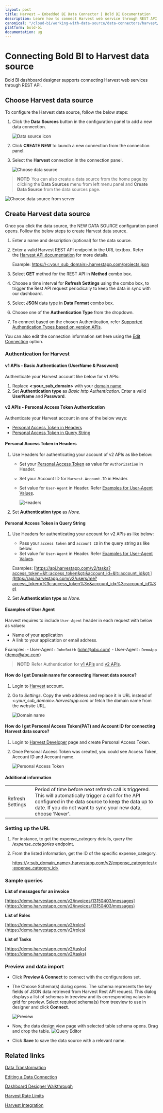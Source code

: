 ```yaml
---
layout: post
title: Harvest – Embedded BI Data Connector | Bold BI Documentation
description: Learn how to connect Harvest web service through REST API endpoint with Bold BI Embedded and create a data source.
canonical: "/cloud-bi/working-with-data-source/data-connectors/harvest/"
platform: bold-bi
documentation: ug
---
```


# Connecting Bold BI to Harvest data source
Bold BI dashboard designer supports connecting Harvest web services through REST API. 

## Choose Harvest data source
To configure the Harvest data source, follow the below steps:
1. Click the **Data Sources** button in the configuration panel to add a new data connection.

   ![Data source icon](/static/assets/embedded/working-with-datasource/data-connectors/images/common/DataSourcesIcon.png)

2. Click **CREATE NEW** to launch a new connection from the connection panel.
3. Select the **Harvest** connection in the connection panel.

   ![Choose data source](/static/assets/embedded/working-with-datasource/data-connectors/images/Harvest/ChooseDS.png)

> **NOTE:**  You can also create a data source from the home page by clicking the **Data Sources** menu from left menu panel and **Create Data Source** from the data sources page.

   ![Choose data source from server](/static/assets/embedded/working-with-datasource/data-connectors/images/Harvest/ChooseDS_Server.png)


## Create Harvest data source
Once you click the data source, the NEW DATA SOURCE configuration panel opens. Follow the below steps to create Harvest data source.
1. Enter a name and description (optional) for the data source.
2. Enter a valid Harvest REST API endpoint in the URL textbox. Refer the [Harvest API documentation](https://help.getharvest.com/api-v2/) for more details.

    Example: [https://&lt;:your_sub_domain&gt;.harvestapp.com/projects.json](https://%3c:your_sub_domain%3e.harvestapp.com/projects.json)    

3. Select **GET** method for the REST API in **Method** combo box.
5. Choose a time interval for **Refresh Settings** using the combo box, to trigger the Rest API request periodically to keep the data in sync with our dashboard.  
6. Select **JSON** data type in **Data Format** combo box.
7. Choose one of the **Authentication Type** from the dropdown.
8. To connect based on the chosen Authentication, refer [Supported Authentication Types based on version APIs](/embedded-bi/working-with-data-source/data-connectors/harvest/#authentication-for-harvest).

You can also edit the connection information set here using the [Edit Connection](/embedded-bi/working-with-data-source/editing-a-data-connection/) option.

### Authentication for Harvest 

#### v1 APIs - Basic Authentication (UserName & Password)
Authenticate your Harvest account like below for v1 APIs:
1. Replace **&lt;:your_sub_domain&gt;** with your [domain name](/embedded-bi/working-with-data-source/data-connectors/harvest/#how-do-i-get-domain-name-for-connecting-harvest-data-source?).
2. Set **Authentication type** as *Basic http Authentication*. Enter a valid **UserName** and **Password**.

#### v2 APIs - Personal Access Token Authentication
Authenticate your Harvest account in one of the below ways:
   - [Personal Access Token in Headers](/embedded-bi/working-with-data-source/data-connectors/harvest/#personal-access-token-in-headers)
   - [Personal Access Token in Query String](/embedded-bi/working-with-data-source/data-connectors/harvest/#personal-access-token-in-query-string)

#### Personal Access Token in Headers
1. Use Headers for authenticating your account of v2 APIs as like below:
   - Set your [Personal Access Token](/embedded-bi/working-with-data-source/data-connectors/harvest/#how-do-i-get-personal-access-token(pat)-and-account-id-for-connecting-harvest-data-source?) as value for `Authorization` in Header.
   - Set your Account ID for  `Harvest-Account-ID` in Header.
   - Set value for `User-Agent` in Header. Refer [Examples for User-Agent Values](/embedded-bi/working-with-data-source/data-connectors/harvest/#examples-of-user-agent).

      ![Headers](/static/assets/embedded/working-with-datasource/data-connectors/images/Harvest/Headers.png)

2. Set **Authentication type** as *None*.

#### Personal Access Token in Query String
1. Use Headers for authenticating your account for v2 APIs as like below:
   - Pass your `access token` and `account ID` in the query string as like below. 
   - Set value for `User-Agent` in Header. Refer [Examples for User-Agent Values](/embedded-bi/working-with-data-source/data-connectors/harvest/#examples-of-user-agent).

    Examples: [https://api.harvestapp.com/v2/tasks?access_token=&lt;:access_token&gt;&account_id=&lt;:account_id&gt;](https://api.harvestapp.com/v2/users/me?access_token=%3c:access_token%3e&account_id=%3c:account_id%3e)

2. Set **Authentication type** as *None*.

#### Examples of User Agent 
Harvest requires to include `User-Agent` header in each request with below as values:
   - Name of your application
   - A link to your application or email address.

   Examples:
      - User-Agent : `JohnSmith` (john@abc.com)
      - User-Agent : `DemoApp` (demo@abc.com)


> **NOTE:**  Refer Authentication for [v1 APIs](https://help.getharvest.com/api-v1/authentication/authentication/http-basic/) and [v2 APIs](https://help.getharvest.com/api-v2/authentication-api/authentication/authentication/).

#### How do I get Domain name for connecting Harvest data source?
1. Login to [Harvest](https://id.getharvest.com/harvest/sign_in) account. 
2. Go to *Settings*. Copy the web address and replace it in URL instead of *&lt;:your_sub_domain&gt;.harvestapp.com* or fetch the domain name from the website URL.

   ![Domain name](/static/assets/embedded/working-with-datasource/data-connectors/images/Harvest/DomainName.png)

#### How do I get Personal Access Token(PAT) and Account ID for connecting Harvest data source?
1. Login to [Harvest Developer](https://id.getharvest.com/developers) page and create Personal Access Token.
2. Once Personal Access Token was created, you could see Access Token, Account ID and Account name.

   ![Personal Access Token](/static/assets/embedded/working-with-datasource/data-connectors/images/Harvest/PAT.png)

#### Additional information
<table width="600">
<tr>
<td>
Refresh Settings
</td>
<td>
Period of time before next refresh call is triggered. This will automatically trigger a call for the API configured in the data source to keep the data up to date. If you do not want to sync your new data, choose ‘Never’.
</td>
</tr>
</table>

### Setting up the URL

1. For instance, to get the expense_category details, query the <i>/expense_categories</i> endpoint.
2. From the listed information, get the ID of the specific expense_category.

   [https://&lt;:sub_domain_name&gt;.harvestapp.com/v2/expense_categories/&lt;:expense_category_id&gt;](https://%3c:sub_domain_name%3e.harvestapp.com/v2/expense_categories/%3c:expense_category_id%3e)

### Sample queries
**List of messages for an invoice**

[https://demo.harvestapp.com/v2/invoices/13150403/messages](https://demo.harvestapp.com/v2/invoices/13150403/messages)

**List of Roles**

[https://demo.harvestapp.com/v2/roles](https://demo.harvestapp.com/v2/roles)

**List of Tasks**

[https://demo.harvestapp.com/v2/tasks](https://demo.harvestapp.com/v2/tasks)

### Preview and data import
* Click **Preview & Connect** to connect with the configurations set.
* The Choose Schema(s) dialog opens. The schema represents the key fields of JSON data retrieved from Harvest Rest API request. This dialog displays a list of schemas in treeview and its corresponding values in grid for preview. Select required schema(s) from treeview to use in designer and click **Connect**.

   ![Preview](/static/assets/embedded/working-with-datasource/data-connectors/images/common/Preview.png)

* Now, the data design view page with selected table schema opens. Drag and drop the table.
   ![Query Editor](/static/assets/embedded/working-with-datasource/data-connectors/images/common/QueryEditor.png)

* Click **Save** to save the data source with a relevant name.

## Related links
[Data Transformation](/embedded-bi/working-with-data-source/transforming-data/joining-table/)

[Editing a Data Connection](/embedded-bi/working-with-data-source/editing-a-data-connection/)   

[Dashboard Designer Walkthrough](/embedded-bi/getting-started/bold-bi-walk-through/)

[Harvest Rate Limits](https://help.getharvest.com/api-v2/introduction/overview/general/#rate-limiting)

[Harvest Integration](https://www.boldbi.com/integrations/harvest?utm_source=syncfusion&utm_medium=documentation&utm_campaign=boldbiharvestintegration)
